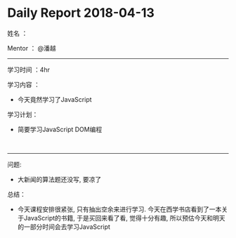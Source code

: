 # Daily Report 2018-04-13

姓名 ：

Mentor ：  @潘越

---

学习时间 ：4hr

学习内容 ：

* 今天竟然学习了JavaScript

学习计划：

* 简要学习JavaScript DOM编程


​

---



问题:

* 大新闻的算法题还没写, 要凉了

总结：

* 今天课程安排很紧张, 只有抽出空余来进行学习. 今天在西学书店看到了一本关于JavaScript的书籍, 于是买回来看了看, 觉得十分有趣, 所以预估今天和明天的一部分时间会去学习JavaScript

  ​

  ​
